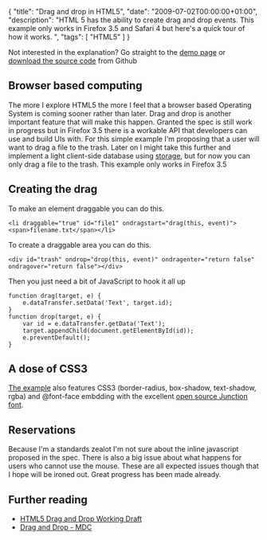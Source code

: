 {
  "title": "Drag and drop in HTML5",
  "date": "2009-07-02T00:00:00+01:00",
  "description": "HTML 5 has the ability to create drag and drop events. This example only works in Firefox 3.5 and Safari 4 but here's a quick tour of how it works. ",
  "tags": [
    "HTML5"
  ]
}

Not interested in the explanation? Go straight to the [demo page][1] or [download the source code][2] from Github

## Browser based computing

The more I explore HTML5 the more I feel that a browser based Operating System is coming sooner rather than later. Drag and drop is another important feature that will make this happen. Granted the spec is still work in progress but in Firefox 3.5 there is a workable API that developers can use and build UIs with. For this simple example I'm proposing that a user will want to drag a file to the trash. Later on I might take this further and implement a light client-side database using [storage][3], but for now you can only drag a file to the trash. This example only works in Firefox 3.5

## Creating the drag

To make an element draggable you can do this. 

    <li draggable="true" id="file1" ondragstart="drag(this, event)"><span>filename.txt</span></li>  

To create a draggable area you can do this. 

    <div id="trash" ondrop="drop(this, event)" ondragenter="return false" ondragover="return false"></div>    

Then you just need a bit of JavaScript to hook it all up 

    function drag(target, e) {
        e.dataTransfer.setData('Text', target.id);
    }
    function drop(target, e) {
        var id = e.dataTransfer.getData('Text');
        target.appendChild(document.getElementById(id));
        e.preventDefault();
    } 

## A dose of CSS3

[The example][1] also features CSS3 (border-radius, box-shadow, text-shadow, rgba) and @font-face embdding with the excellent [open source Junction font][4].

## Reservations

Because I'm a standards zealot I'm not sure about the inline javascript proposed in the spec. There is also a big issue about what happens for users who cannot use the mouse. These are all expected issues though that I hope will be ironed out. Great progress has been made already.

## Further reading

* [HTML5 Drag and Drop Working Draft][5]
* [Drag and Drop - MDC][6]

 [1]: https://shapeshed.com/examples/drag-and-drop/
 [2]: http://github.com/shapeshed/HTML-5/tree/master
 [3]: http://dev.w3.org/html5/webstorage/#storage-0
 [4]: http://www.theleagueofmoveabletype.com/fonts/1-junction
 [5]: http://www.whatwg.org/specs/web-apps/current-work/#dnd
 [6]: https://developer.mozilla.org/En/DragDrop/Drag_and_Drop
